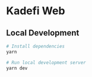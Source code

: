 # Kadefi Web

## Local Development

```sh
# Install dependencies
yarn

# Run local development server
yarn dev
```
